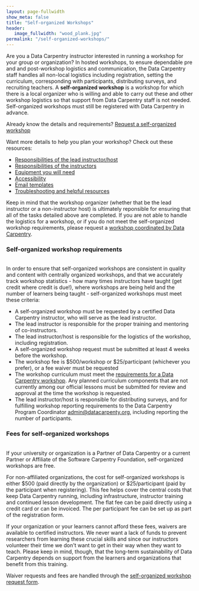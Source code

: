 ```yaml
---
layout: page-fullwidth
show_meta: false
title: "Self-organized Workshops"
header:
   image_fullwidth: "wood_plank.jpg"
permalink: "/self-organized-workshops/"
---
```


Are you a Data Carpentry instructor interested in running a workshop for your group or organization?  In hosted workshops, to ensure dependable pre and and post-workshop logistics and communication, the Data Carpentry staff handles all non-local logistics including registration, setting the curriculum, corresponding with participants, distributing surveys, and recruiting teachers. A **self-organized workshop** is a workshop for which there is a local organizer who is willing and able to carry out these and other workshop logistics so that support from Data Carpentry staff is not needed. Self-organized workshops must still be registered with Data Carpentry in advance.

Already know the details and requirements? [Request a self-organized workshop](https://amy.software-carpentry.org/workshops/dc/request/)  

Want more details to help you plan your workshop? Check out these resources:  

- [Responsibilities of the lead instructor/host](/self-org-lead/)  
- [Responsibilities of the instructors](/instructor-checklist/)  
- [Equipment you will need](/equipment-checklist/)  
- [Accessibility](/accessibility/)  
- [Email templates](/email-templates/)  
- [Troubleshooting and helpful resources](/troubleshooting/)  

Keep in mind that the workshop organizer (whether that be the lead instructor or a non-instructor host) is ultimately reponsible for ensuring that all of the tasks detailed above are completed. If you are not able to handle the logistics for a workshop, or if you do not meet the self-organized workshop requirements, please request a [workshop coordinated by Data Carpentry](/workshops-host/).

### Self-organized workshop requirements
<br>
In order to ensure that self-organized workshops are consistent in quality and content with centrally organized workshops, and that we accurately track workshop statistics - how many times instructors have taught (get credit where credit is due!), where workshops are being held and the number of learners being taught - self-organized workshops must meet these criteria:

- A self-organized workshop must be requested by a certified Data Carpentry instructor, who will serve as the lead instructor.
- The lead instructor is responsible for the proper training and mentoring of co-instructors.
- The lead instructor/host is responsible for the logistics of the workshop, including registration.
- A self-organized workshop request must be submitted at least 4 weeks before the workshop.
- The workshop fee is $500/workshop or $25/participant (whichever you prefer), or a fee waiver must be requested
- The workshop curriculum must meet the [requirements for a Data Carpentry workshop](/workshops/). Any planned curriculum components that are not currently among our official lessons must be submitted for review and approval at the time the workshop is requested.
- The lead instructor/host is responsible for distributing surveys, and for fulfilling workshop reporting requirements to the Data Carpentry Program Coordinator [admin@datacarpenty.org](mailto:admin@datacarpentry.org), including reporting the number of participants.

### Fees for self-organized workshops
<br>
If your university or organization is a Partner of Data Carpentry or a current Partner or Affiliate of the Software Carpentry Foundation, self-organized workshops are free.

For non-affiliated organizations, the cost for self-organized workshops is either $500 (paid directly by the organization) or $25/participant (paid by the participant when registering). This fee helps cover the central costs that keep Data Carpentry running, including infrastructure, instructor training and continued lesson development. The flat fee can be paid directly using a credit card or can be invoiced. The per participant fee can be set up as part of the registration form.

If your organization or your learners cannot afford these fees, waivers are available to certified instructors. We never want a lack of funds to prevent researchers from learning these crucial skills and since our instructors volunteer their time we don't want to get in their way when they want to teach. Please keep in mind, though, that the long-term sustainability of Data Carpentry depends on support from the learners and organizations that benefit from this training.
<!--
 If you would like to ask your university for support, we have material to help with [requesting and justifying funds](link).
 -->

Waiver requests and fees are handled through the [self-organized workshop request form](https://amy.software-carpentry.org/workshops/dc/request/).
